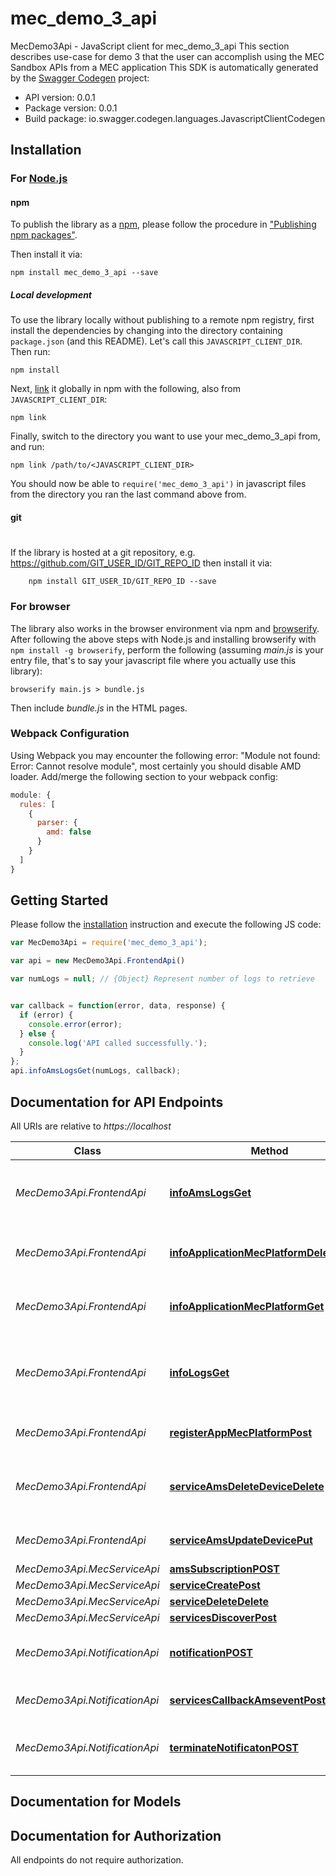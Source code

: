# mec_demo_3_api

MecDemo3Api - JavaScript client for mec_demo_3_api
This section describes use-case for demo 3 that the user can accomplish using the MEC Sandbox APIs from a MEC application
This SDK is automatically generated by the [Swagger Codegen](https://github.com/swagger-api/swagger-codegen) project:

- API version: 0.0.1
- Package version: 0.0.1
- Build package: io.swagger.codegen.languages.JavascriptClientCodegen

## Installation

### For [Node.js](https://nodejs.org/)

#### npm

To publish the library as a [npm](https://www.npmjs.com/),
please follow the procedure in ["Publishing npm packages"](https://docs.npmjs.com/getting-started/publishing-npm-packages).

Then install it via:

```shell
npm install mec_demo_3_api --save
```

##### Local development

To use the library locally without publishing to a remote npm registry, first install the dependencies by changing 
into the directory containing `package.json` (and this README). Let's call this `JAVASCRIPT_CLIENT_DIR`. Then run:

```shell
npm install
```

Next, [link](https://docs.npmjs.com/cli/link) it globally in npm with the following, also from `JAVASCRIPT_CLIENT_DIR`:

```shell
npm link
```

Finally, switch to the directory you want to use your mec_demo_3_api from, and run:

```shell
npm link /path/to/<JAVASCRIPT_CLIENT_DIR>
```

You should now be able to `require('mec_demo_3_api')` in javascript files from the directory you ran the last 
command above from.

#### git
#
If the library is hosted at a git repository, e.g.
https://github.com/GIT_USER_ID/GIT_REPO_ID
then install it via:

```shell
    npm install GIT_USER_ID/GIT_REPO_ID --save
```

### For browser

The library also works in the browser environment via npm and [browserify](http://browserify.org/). After following
the above steps with Node.js and installing browserify with `npm install -g browserify`,
perform the following (assuming *main.js* is your entry file, that's to say your javascript file where you actually 
use this library):

```shell
browserify main.js > bundle.js
```

Then include *bundle.js* in the HTML pages.

### Webpack Configuration

Using Webpack you may encounter the following error: "Module not found: Error:
Cannot resolve module", most certainly you should disable AMD loader. Add/merge
the following section to your webpack config:

```javascript
module: {
  rules: [
    {
      parser: {
        amd: false
      }
    }
  ]
}
```

## Getting Started

Please follow the [installation](#installation) instruction and execute the following JS code:

```javascript
var MecDemo3Api = require('mec_demo_3_api');

var api = new MecDemo3Api.FrontendApi()

var numLogs = null; // {Object} Represent number of logs to retrieve


var callback = function(error, data, response) {
  if (error) {
    console.error(error);
  } else {
    console.log('API called successfully.');
  }
};
api.infoAmsLogsGet(numLogs, callback);

```

## Documentation for API Endpoints

All URIs are relative to *https://localhost*

Class | Method | HTTP request | Description
------------ | ------------- | ------------- | -------------
*MecDemo3Api.FrontendApi* | [**infoAmsLogsGet**](docs/FrontendApi.md#infoAmsLogsGet) | **GET** /info/ams/logs | Retrieve ams log on a registered app instance
*MecDemo3Api.FrontendApi* | [**infoApplicationMecPlatformDeleteDelete**](docs/FrontendApi.md#infoApplicationMecPlatformDeleteDelete) | **DELETE** /info/application/{mecPlatform}/delete | Delete app instance info resources
*MecDemo3Api.FrontendApi* | [**infoApplicationMecPlatformGet**](docs/FrontendApi.md#infoApplicationMecPlatformGet) | **GET** /info/application/{mecPlatform} | Retrieve app instance info
*MecDemo3Api.FrontendApi* | [**infoLogsGet**](docs/FrontendApi.md#infoLogsGet) | **GET** /info/logs | Retrieve activity log on a registered app instance
*MecDemo3Api.FrontendApi* | [**registerAppMecPlatformPost**](docs/FrontendApi.md#registerAppMecPlatformPost) | **POST** /register/app/{mecPlatform} | Register mec platform
*MecDemo3Api.FrontendApi* | [**serviceAmsDeleteDeviceDelete**](docs/FrontendApi.md#serviceAmsDeleteDeviceDelete) | **DELETE** /service/ams/delete/{device} | Delete AMS device in the AMS service resource
*MecDemo3Api.FrontendApi* | [**serviceAmsUpdateDevicePut**](docs/FrontendApi.md#serviceAmsUpdateDevicePut) | **PUT** /service/ams/update/{device} | Updates the AMS resource
*MecDemo3Api.MecServiceApi* | [**amsSubscriptionPOST**](docs/MecServiceApi.md#amsSubscriptionPOST) | **POST** /ams/subscriptions | 
*MecDemo3Api.MecServiceApi* | [**serviceCreatePost**](docs/MecServiceApi.md#serviceCreatePost) | **POST** /service/create | 
*MecDemo3Api.MecServiceApi* | [**serviceDeleteDelete**](docs/MecServiceApi.md#serviceDeleteDelete) | **DELETE** /service/delete | 
*MecDemo3Api.MecServiceApi* | [**servicesDiscoverPost**](docs/MecServiceApi.md#servicesDiscoverPost) | **POST** /services/discover | 
*MecDemo3Api.NotificationApi* | [**notificationPOST**](docs/NotificationApi.md#notificationPOST) | **POST** /services/callback/service-availability | MEC011 service availability notification
*MecDemo3Api.NotificationApi* | [**servicesCallbackAmseventPost**](docs/NotificationApi.md#servicesCallbackAmseventPost) | **POST** /services/callback/amsevent | MEC021 ams notifcation
*MecDemo3Api.NotificationApi* | [**terminateNotificatonPOST**](docs/NotificationApi.md#terminateNotificatonPOST) | **POST** /application/termination | MEC011 app termination notification


## Documentation for Models



## Documentation for Authorization

 All endpoints do not require authorization.

